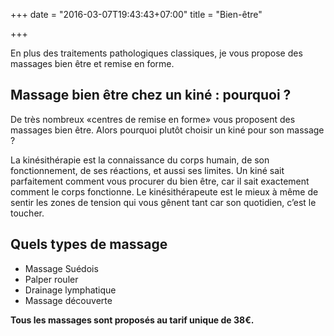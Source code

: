+++
date = "2016-03-07T19:43:43+07:00"
title = "Bien-être"

+++

En plus des traitements pathologiques classiques, je vous propose des massages bien être et remise en forme.

## Massage bien être chez un kiné : pourquoi ?

De très nombreux &laquo;centres de remise en forme&raquo; vous proposent des massages bien être. Alors pourquoi plutôt choisir un kiné pour son massage ?

La kinésithérapie est la connaissance du corps humain, de son fonctionnement, de ses réactions, et aussi ses limites. Un kiné sait parfaitement comment vous procurer du bien être, car il sait exactement comment le corps fonctionne. Le kinésithérapeute est le mieux à même de sentir les zones de tension qui vous gênent tant car son quotidien, c’est le toucher.

## Quels types de massage

- Massage Suédois
- Palper rouler
- Drainage lymphatique
- Massage découverte

**Tous les massages sont proposés au tarif unique de 38€.**